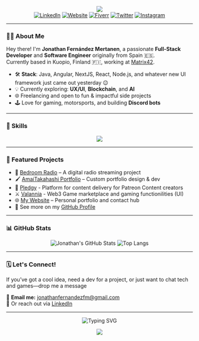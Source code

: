 <!-- Banner / Hero section -->
<div align="center">
  <img src="https://capsule-render.vercel.app/api?type=venom&color=gradient&height=150&section=header&text=Welcome!&font=Fira+Code&fontColor=ffffff&fontSize=48&fontAlignY=55&animation=fadeIn&desc=>>>&descAlignY=68" />
</div>

<div align="center">
  <a href="https://www.linkedin.com/in/jonathanfernandezfm"><img alt="LinkedIn" src="https://img.shields.io/badge/LinkedIn-0e76a8?style=for-the-badge&logo=linkedin&logoColor=white"/></a>
  <a href="https://www.jonathanfernandezfm.com"><img alt="Website" src="https://img.shields.io/badge/Website-3b5998?style=for-the-badge&logo=google-chrome&logoColor=white"/></a>
  <a href="https://www.fiverr.com/jonathanfernandezfm"><img alt="Fiverr" src="https://img.shields.io/badge/Fiverr-1DBF73?style=for-the-badge&logo=fiverr&logoColor=white"/></a>
  <a href="https://twitter.com/JonathanFdezM"><img alt="Twitter" src="https://img.shields.io/badge/Twitter-1DA1F2?style=for-the-badge&logo=twitter&logoColor=white"/></a>
  <a href="https://www.instagram.com/jonathanfdez_poak/"><img alt="Instagram" src="https://img.shields.io/badge/Instagram-E4405F?style=for-the-badge&logo=instagram&logoColor=white"/></a>
</div>

---

### 👨‍💻 About Me

Hey there! I'm **Jonathan Fernández Mertanen**, a passionate **Full-Stack Developer** and **Software Engineer** originally from Spain 🇪🇸.  
Currently based in Kuopio, Finland 🇫🇮, working at [Matrix42](https://www.matrix42.com/).

- 🛠 **Stack**: Java, Angular, NextJS, React, Node.js, and whatever new UI framework just came out yesterday 😉
- 💡 Currently exploring: **UX/UI**, **Blockchain**, and **AI**
- 🌐 Freelancing and open to fun & impactful side projects
- 🕹 Love for gaming, motorsports, and building **Discord bots**

---

### 🧰 Skills

<div align="center">
  <img src="https://skillicons.dev/icons?i=ts,js,java,nodejs,nestjs,react,nextjs,angular,postgresql,mongodb,github,docker,aws,gcp,vscode&theme=light" />
</div>

---

### 📌 Featured Projects

- 🎵 [Bedroom Radio](bedroom-radio.vercel.app/) – A digital radio streaming project
- 🖌 [AmaiTakahashi Portfolio](https://amaitakahashi.com/) – Custom portfolio design & dev
- 🗼 [Pledgy](https://pledgy.app) - Platform for content delivery for Patreon Content creators
- ⚔️ [Valannia](https://market.valannia.com) - Web3 Game marketplace and gaming functionilities (UI)
- 🌐 [My Website](https://jonathanfernandezfm.com/) – Personal portfolio and contact hub
- 🔧 See more on my [GitHub Profile](https://github.com/jonathanfernandezfm)

---

### 📊 GitHub Stats

<div align="center">

![Jonathan's GitHub Stats](https://github-readme-stats.vercel.app/api?username=jonathanfernandezfm&show_icons=true&theme=tokyonight&hide_border=true)
![Top Langs](https://github-readme-stats.vercel.app/api/top-langs/?username=jonathanfernandezfm&layout=compact&theme=tokyonight&hide_border=true)

</div>

---

### 🗓 Let's Connect!

If you’ve got a cool idea, need a dev for a project, or just want to chat tech and games—drop me a message

📩 **Email me:** [jonathanfernandezfm@gmail.com](mailto:jonathanfernandezfm@gmail.com)  
🔗 Or reach out via [LinkedIn](https://www.linkedin.com/in/jonathanfernandezfm)

---

<p align="center">
  <img src="https://readme-typing-svg.herokuapp.com?font=Fira+Code&weight=500&pause=1000&color=007CF0&center=true&vCenter=true&width=435&lines=Thanks+for+stopping+by!+👋;Happy+coding!+💻" alt="Typing SVG" />
</p>

<div align="center">
  <img src="https://capsule-render.vercel.app/api?type=waving&color=0e76a8&height=120&section=footer"/>
</div>
